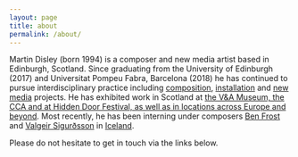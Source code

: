 ```yaml
---
layout: page
title: about
permalink: /about/
---
```


<!---<img class="col one right" src="/img/prof_pic.jpg">--->

Martin Disley (born 1994) is a composer and new media artist based in Edinburgh, Scotland. Since graduating from the University of Edinburgh (2017) and Universitat Pompeu Fabra, Barcelona (2018) he has continued to pursue interdisciplinary practice including [composition](https://www.martindisley.co.uk/portfolio/2_restnowdiehard/), [installation](https://www.martindisley.co.uk/portfolio/4_elquequeda/) and [new media](https://www.martindisley.co.uk/portfolio/3_thelisttweeted/) projects. He has exhibited work in Scotland at [the V&A Museum, the CCA and at Hidden Door Festival, as well as in locations across Europe and beyond](https://www.martindisley.co.uk/live-action/). Most recently, he has been interning under composers [Ben Frost](http://ethermachines.com/) and [Valgeir Sigurðsson](http://valgeir.net/) in [Iceland](https://greenhouse.is/).

Please do not hesitate to get in touch via the links below. 

<!---My CV can be found [here].--->


<br/>
<br/>
<br/>
<br/>
<br/>


<span class="contacticon center">
	<a href="mailto:martin_disley@icloud.com"><i class="fa fa-envelope-square"></i></a>
	<a href="https://github.com/martindisley" target="_blank"><i class="fa fa-github-square"></i></a>
	<a href="https://twitter.com/_mdisley" target="_blank"><i class="fa fa-twitter-square"></i></a>
</span>

